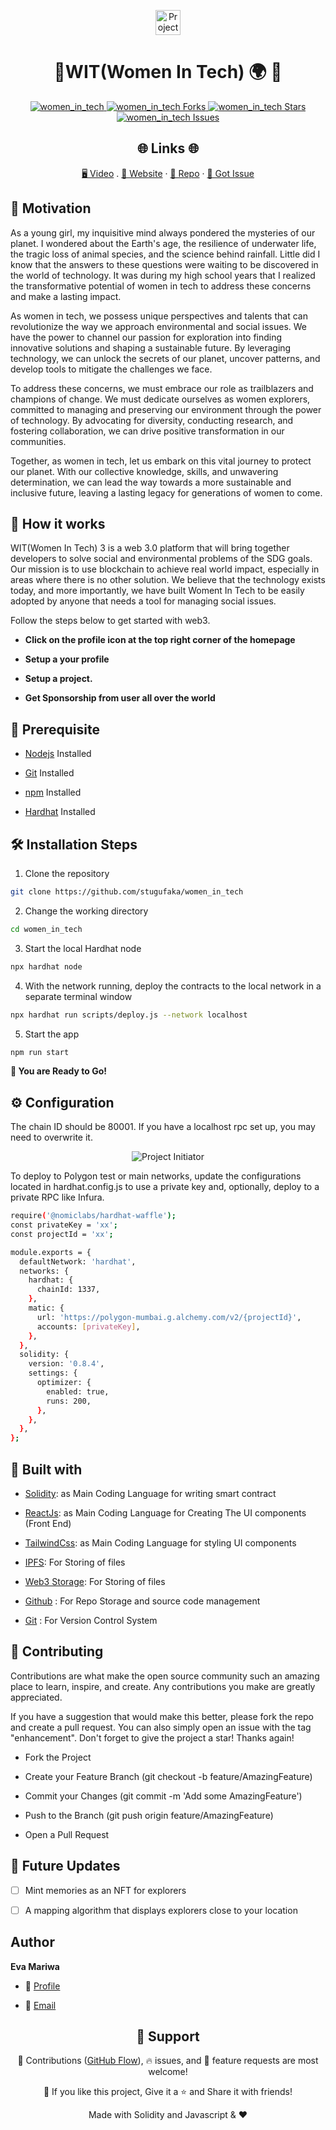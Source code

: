 <p align="center">
  <a href="https://github.com/king-technologies/Project-Initiator" title="Project Initiator">
    <img src="./src/assets/img/wit.svg" width="40px" alt="Project Initiator"/>
  </a>
</p>
<h1 align="center">🌟WIT(Women In Tech) 🌍 🌟</h1>

<p align="center"> 
<a href="https://github.com/stugufaka/women_in_tech/blob/master/LICENSE" title="License">
<img src="https://img.shields.io/github/license/stugufaka/women_in_tech" alt="women_in_tech"/>
</a>
<a href="https://github.com/stugufaka/women_in_tech/fork" title="Forks">
<img src="https://img.shields.io/github/forks/stugufaka/women_in_tech" alt="women_in_tech Forks"/>
</a>
<a href="https://github.com/stugufaka/women_in_tech" title="Stars">
<img src="https://img.shields.io/github/stars/stugufaka/women_in_tech" alt="women_in_tech Stars"/>
</a>
<a href="https://img.shields.io/github/stars/stugufaka/women_in_tech/issues" title="Issues">
<img src="  https://img.shields.io/github/issues/stugufaka/women_in_tech" alt="women_in_tech Issues"/>
</a>

</a>
</p>

<h2 align="center">🌐 Links 🌐</h2>
<p align="center">
    <a href="https://youtu.be/Omhoy1e5pNg" title="">🖥️ Video</a>
    .
    <a href="https://women_in_techs.netlify.app/" title="">🔗 Website</a>
    ·
    <a href="https://github.com/stugufaka/women_in_tech" title="">📂 Repo</a>
    ·
    <a href="https://github.com/stugufaka/women_in_tech" title="🐛Report Bug/🎊Request Feature">🚀 Got Issue</a>
</p>

## 💪 Motivation

As a young girl, my inquisitive mind always pondered the mysteries of our planet. I wondered about the Earth's age, the resilience of underwater life, the tragic loss of animal species, and the science behind rainfall. Little did I know that the answers to these questions were waiting to be discovered in the world of technology. It was during my high school years that I realized the transformative potential of women in tech to address these concerns and make a lasting impact.

As women in tech, we possess unique perspectives and talents that can revolutionize the way we approach environmental and social issues. We have the power to channel our passion for exploration into finding innovative solutions and shaping a sustainable future. By leveraging technology, we can unlock the secrets of our planet, uncover patterns, and develop tools to mitigate the challenges we face.

To address these concerns, we must embrace our role as trailblazers and champions of change. We must dedicate ourselves as women explorers, committed to managing and preserving our environment through the power of technology. By advocating for diversity, conducting research, and fostering collaboration, we can drive positive transformation in our communities.

Together, as women in tech, let us embark on this vital journey to protect our planet. With our collective knowledge, skills, and unwavering determination, we can lead the way towards a more sustainable and inclusive future, leaving a lasting legacy for generations of women to come.

## 🚀 How it works

WIT(Women In Tech) 3 is a web 3.0 platform that will bring together developers to solve social and environmental problems of the SDG goals. Our mission is to use blockchain to achieve real world impact, especially in areas where there is no other solution. We believe that the technology exists today, and more importantly, we have built Woment In Tech to be easily adopted by anyone that needs a tool for managing social issues.

Follow the steps below to get started with web3.

- **Click on the profile icon at the top right corner of the homepage**

- **Setup a your profile**

- **Setup a project.**

- **Get Sponsorship from user all over the world**

## 🦋 Prerequisite

- [Nodejs](https://nodejs.org/en// "Node") Installed

- [Git](https://git-scm.com/ "Git OFficial") Installed

- [npm](https://www.npmjs.com/ "npm ") Installed

- [Hardhat](https://hardhat.org/ "Hardhat ") Installed

## 🛠️ Installation Steps

1. Clone the repository

```Bash
git clone https://github.com/stugufaka/women_in_tech
```

2. Change the working directory

```Bash
cd women_in_tech
```

3. Start the local Hardhat node

```Bash
npx hardhat node
```

4. With the network running, deploy the contracts to the local network in a separate terminal window

```Bash
npx hardhat run scripts/deploy.js --network localhost
```

5. Start the app

```Bash
npm run start
```

**🎇 You are Ready to Go!**

## ⚙️ Configuration

The chain ID should be 80001. If you have a localhost rpc set up, you may need to overwrite it.

<p align="center" title="Project Initiator"><img src="./src/assets/img/rpc.jpg" alt="Project Initiator"/></p>

To deploy to Polygon test or main networks, update the configurations located in hardhat.config.js to use a private key and, optionally, deploy to a private RPC like Infura.

```Bash
require('@nomiclabs/hardhat-waffle');
const privateKey = 'xx';
const projectId = 'xx';

module.exports = {
  defaultNetwork: 'hardhat',
  networks: {
    hardhat: {
      chainId: 1337,
    },
    matic: {
      url: 'https://polygon-mumbai.g.alchemy.com/v2/{projectId}',
      accounts: [privateKey],
    },
  },
  solidity: {
    version: '0.8.4',
    settings: {
      optimizer: {
        enabled: true,
        runs: 200,
      },
    },
  },
};
```

## 👷 Built with

- [Solidity](https://docs.soliditylang.org/en/v0.8.17/ "Solidity"): as Main Coding Language for writing smart contract

- [ReactJs](https://reactjs.org/ "React Js"): as Main Coding Language for Creating The UI components (Front End)

- [TailwindCss](https://tailwindcss.com/ "Tailwind Css"): as Main Coding Language for styling UI components

- [IPFS](https://ipfs.tech/ "IPFS"): For Storing of files

- [Web3 Storage](https://www.google.com/search?q=web3storage "Web3 Storage"): For Storing of files

- [Github](https://github.com/ "Github") : For Repo Storage and source code management

- [Git](https://git-scm.com/ "Git") : For Version Control System

## 📂 Contributing

Contributions are what make the open source community such an amazing place to learn, inspire, and create. Any contributions you make are greatly appreciated.

If you have a suggestion that would make this better, please fork the repo and create a pull request. You can also simply open an issue with the tag "enhancement". Don't forget to give the project a star! Thanks again!

- Fork the Project

- Create your Feature Branch (git checkout -b feature/AmazingFeature)

- Commit your Changes (git commit -m 'Add some AmazingFeature')

- Push to the Branch (git push origin feature/AmazingFeature)

- Open a Pull Request

## 🎊 Future Updates

- [ ] Mint memories as an NFT for explorers

- [ ] A mapping algorithm that displays explorers close to your location

## Author

**Eva Mariwa**

- 🌌 [Profile](https://github.com/stugufaka "Stugu Faka")

- 🏮 [Email](evamariwa123@gmail.com "Hi!")

<h2 align="center">🤝 Support</h2>

<p align="center">🎀 Contributions (<a href="https://guides.github.com/introduction/flow" title="GitHub flow">GitHub Flow</a>), 🔥 issues, and 🥮 feature requests are most welcome!</p>

<p align="center">💙 If you like this project, Give it a ⭐ and Share it with friends!</p>

<p align="center">Made with Solidity and Javascript & ❤️ </p>
